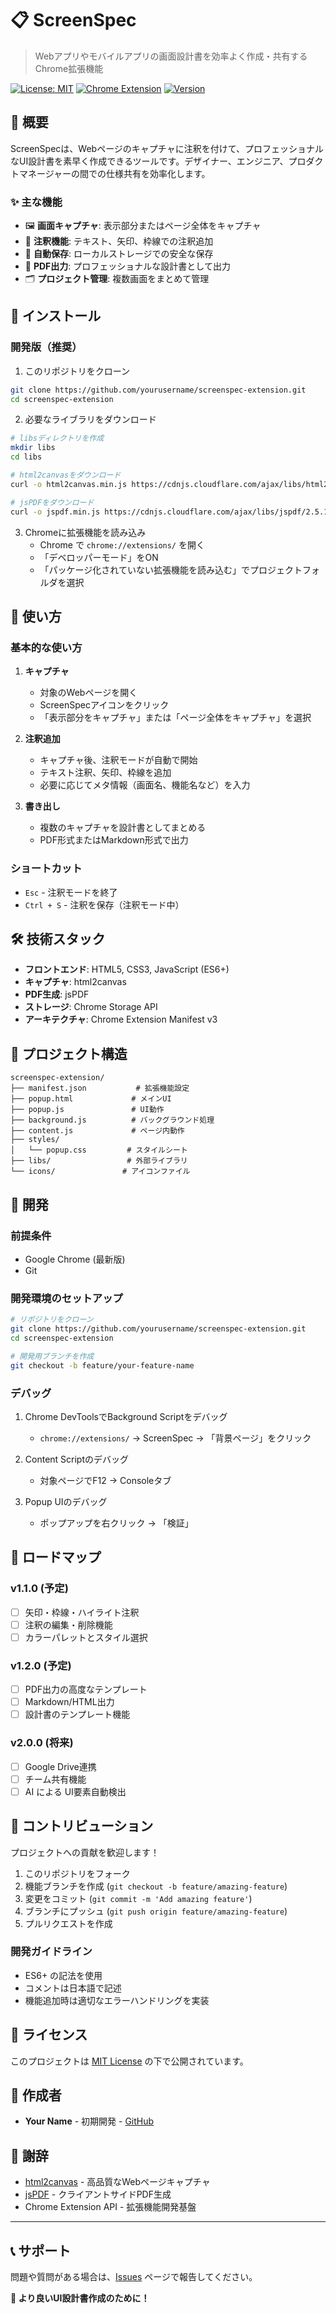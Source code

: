 # 📋 ScreenSpec

> Webアプリやモバイルアプリの画面設計書を効率よく作成・共有するChrome拡張機能

[![License: MIT](https://img.shields.io/badge/License-MIT-yellow.svg)](https://opensource.org/licenses/MIT)
[![Chrome Extension](https://img.shields.io/badge/Chrome-Extension-4285F4?logo=google-chrome&logoColor=white)](https://developer.chrome.com/docs/extensions/)
[![Version](https://img.shields.io/badge/version-1.0.0-blue)](https://github.com/yourusername/screenspec-extension)

## 🎯 概要

ScreenSpecは、Webページのキャプチャに注釈を付けて、プロフェッショナルなUI設計書を素早く作成できるツールです。デザイナー、エンジニア、プロダクトマネージャーの間での仕様共有を効率化します。

### ✨ 主な機能

- 🖼️ **画面キャプチャ**: 表示部分またはページ全体をキャプチャ
- 📝 **注釈機能**: テキスト、矢印、枠線での注釈追加
- 💾 **自動保存**: ローカルストレージでの安全な保存
- 📄 **PDF出力**: プロフェッショナルな設計書として出力
- 🗂️ **プロジェクト管理**: 複数画面をまとめて管理

## 🚀 インストール

### 開発版（推奨）

1. このリポジトリをクローン
```bash
git clone https://github.com/yourusername/screenspec-extension.git
cd screenspec-extension
```

2. 必要なライブラリをダウンロード
```bash
# libsディレクトリを作成
mkdir libs
cd libs

# html2canvasをダウンロード
curl -o html2canvas.min.js https://cdnjs.cloudflare.com/ajax/libs/html2canvas/1.4.1/html2canvas.min.js

# jsPDFをダウンロード
curl -o jspdf.min.js https://cdnjs.cloudflare.com/ajax/libs/jspdf/2.5.1/jspdf.umd.min.js
```

3. Chromeに拡張機能を読み込み
   - Chrome で `chrome://extensions/` を開く
   - 「デベロッパーモード」をON
   - 「パッケージ化されていない拡張機能を読み込む」でプロジェクトフォルダを選択

## 📖 使い方

### 基本的な使い方

1. **キャプチャ**
   - 対象のWebページを開く
   - ScreenSpecアイコンをクリック
   - 「表示部分をキャプチャ」または「ページ全体をキャプチャ」を選択

2. **注釈追加**
   - キャプチャ後、注釈モードが自動で開始
   - テキスト注釈、矢印、枠線を追加
   - 必要に応じてメタ情報（画面名、機能名など）を入力

3. **書き出し**
   - 複数のキャプチャを設計書としてまとめる
   - PDF形式またはMarkdown形式で出力

### ショートカット

- `Esc` - 注釈モードを終了
- `Ctrl + S` - 注釈を保存（注釈モード中）

## 🛠️ 技術スタック

- **フロントエンド**: HTML5, CSS3, JavaScript (ES6+)
- **キャプチャ**: html2canvas
- **PDF生成**: jsPDF
- **ストレージ**: Chrome Storage API
- **アーキテクチャ**: Chrome Extension Manifest v3

## 📁 プロジェクト構造

```
screenspec-extension/
├── manifest.json           # 拡張機能設定
├── popup.html             # メインUI
├── popup.js               # UI動作
├── background.js          # バックグラウンド処理
├── content.js             # ページ内動作
├── styles/
│   └── popup.css         # スタイルシート
├── libs/                 # 外部ライブラリ
└── icons/               # アイコンファイル
```

## 🔧 開発

### 前提条件

- Google Chrome (最新版)
- Git

### 開発環境のセットアップ

```bash
# リポジトリをクローン
git clone https://github.com/yourusername/screenspec-extension.git
cd screenspec-extension

# 開発用ブランチを作成
git checkout -b feature/your-feature-name
```

### デバッグ

1. Chrome DevToolsでBackground Scriptをデバッグ
   - `chrome://extensions/` → ScreenSpec → 「背景ページ」をクリック

2. Content Scriptのデバッグ
   - 対象ページでF12 → Consoleタブ

3. Popup UIのデバッグ
   - ポップアップを右クリック → 「検証」

## 🎯 ロードマップ

### v1.1.0 (予定)
- [ ] 矢印・枠線・ハイライト注釈
- [ ] 注釈の編集・削除機能
- [ ] カラーパレットとスタイル選択

### v1.2.0 (予定)
- [ ] PDF出力の高度なテンプレート
- [ ] Markdown/HTML出力
- [ ] 設計書のテンプレート機能

### v2.0.0 (将来)
- [ ] Google Drive連携
- [ ] チーム共有機能
- [ ] AI による UI要素自動検出

## 🤝 コントリビューション

プロジェクトへの貢献を歓迎します！

1. このリポジトリをフォーク
2. 機能ブランチを作成 (`git checkout -b feature/amazing-feature`)
3. 変更をコミット (`git commit -m 'Add amazing feature'`)
4. ブランチにプッシュ (`git push origin feature/amazing-feature`)
5. プルリクエストを作成

### 開発ガイドライン

- ES6+ の記法を使用
- コメントは日本語で記述
- 機能追加時は適切なエラーハンドリングを実装

## 📝 ライセンス

このプロジェクトは [MIT License](LICENSE) の下で公開されています。

## 👥 作成者

- **Your Name** - 初期開発 - [GitHub](https://github.com/yourusername)

## 🙏 謝辞

- [html2canvas](https://html2canvas.hertzen.com/) - 高品質なWebページキャプチャ
- [jsPDF](https://github.com/parallax/jsPDF) - クライアントサイドPDF生成
- Chrome Extension API - 拡張機能開発基盤

---

## 📞 サポート

問題や質問がある場合は、[Issues](https://github.com/yourusername/screenspec-extension/issues) ページで報告してください。

**🎨 より良いUI設計書作成のために！**